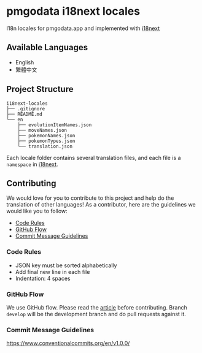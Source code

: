 # pmgodata i18next locales

I18n locales for pmgodata.app and implemented with [i18next](https://www.i18next.com/)

## Available Languages

- English
- 繁體中文

## Project Structure

```
i18next-locales
├── .gitignore
├── README.md
└── en
    ├── evolutionItemNames.json
    ├── moveNames.json
    ├── pokemonNames.json
    ├── pokemonTypes.json
    └── translation.json
```

Each locale folder contains several translation files, and each file is a `namespace` in [i18next](https://www.i18next.com/principles/namespaces).

## Contributing

We would love for you to contribute to this project and help do the translation of other languages! As a contributor, here are the guidelines we would like you to follow:

- [Code Rules](#code-rules)
- [GitHub Flow](#github-flow)
- [Commit Message Guidelines](#commit-message-guidelines)

### Code Rules

- JSON key must be sorted alphabetically
- Add final new line in each file
- Indentation: 4 spaces

### GitHub Flow

We use GitHub flow. Please read the [article](https://guides.github.com/introduction/flow/) before contributing. Branch `develop` will be the development branch and do pull requests against it.

### Commit Message Guidelines

https://www.conventionalcommits.org/en/v1.0.0/
